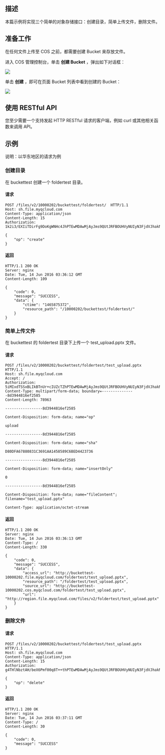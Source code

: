 ## 描述

本篇示例将实现三个简单的对象存储接口：创建目录，简单上传文件，删除文件。

## 准备工作

在任何文件上传至 COS 之前，都需要创建 Bucket 来存放文件。

进入 COS 管理控制台，单击 **创建 Bucket** ，弹出如下对话框：


![](https://main.qcloudimg.com/raw/98f350c29a47ca919a437a5544f98c27.png)

单击 **创建** ，即可在页面 Bucket 列表中看到创建的 Bucket：



![](https://main.qcloudimg.com/raw/70a6cef1d019d35ac0c9e20a6b89693b.jpg)
## 使用 RESTful API

您至少需要一个支持发起 HTTP RESTful 请求的客户端，例如 curl 或其他相关函数来调用 API。

## 示例

说明：以华东地区的请求为例

### 创建目录

在 buckettest 创建一个 foldertest 目录。

#### 请求

```http
POST /files/v2/10000202/buckettest/foldertest/  HTTP/1.1
Host: sh.file.myqcloud.com
Content-Type: application/json
Content-Length: 15
Authorization: 1k2i3/EXIiTDirFg9DoKgWNHc4JhPTEwMDAwMjAyJms9QUtJRFBOUHVyNUIyN3FjdVJhakNFbXpLVjkzVTdrOFZjZXFXJmU9MTQ2NTg3NTU0OSZ0PTE0NjU4NzUzNjkmcj03MTI5NDYyMzQmZj0mYj1qb25ueHU1

{
    "op": "create"
}
```

#### 返回

```http
HTTP/1.1 200 OK
Server: nginx
Date: Tue, 14 Jun 2016 03:36:12 GMT
Content-Length: 109

{
    "code": 0, 
    "message": "SUCCESS", 
    "data": {
        "ctime": "1465875372", 
        "resource_path": "/10000202/buckettest/foldertest/"
    }
}
```

### 简单上传文件

在 buckettest 的 foldertest 目录下上传一个 test_upload.pptx 文件。

#### 请求

```http
POST /files/v2/10000202/buckettest/foldertest/test_upload.pptx HTTP/1.1
Host: sh.file.myqcloud.com
Accept: /
Authorization: 5iMIxdTSSxBLIkBTnUr+cIUZcTZhPTEwMDAwMjAyJms9QUtJRFBOUHVyNUIyN3FjdVJhakNFbXpLVjkzVTdrOFZjZXFXJmU9MTQ2NTg3NTU1MyZ0PTE0NjU4NzUzNzMmcj0yMDExOTAxNjkwJmY9JmI9am9ubnh1NQ==
Content-Type: multipart/form-data; boundary=---------------8d3944816ef2585
Content-Length: 78963

-----------------8d3944816ef2585

Content-Disposition: form-data; name="op"

upload

-----------------8d3944816ef2585

Content-Disposition: form-data; name="sha"

D80DFA67880831C3691AA1458589C6BED4423736

-----------------8d3944816ef2585

Content-Disposition: form-data; name="insertOnly"

0

-----------------8d3944816ef2585

Content-Disposition: form-data; name="fileContent"; filename="test_upload.pptx"

Content-Type: application/octet-stream

```

#### 返回

```http
HTTP/1.1 200 OK
Server: nginx
Date: Tue, 14 Jun 2016 03:36:13 GMT
Content-Type: /
Content-Length: 330

{
    "code": 0, 
    "message": "SUCCESS", 
    "data": {
        "access_url": "http://buckettest-10000202.file.myqcloud.com/foldertest/test_upload.pptx", 
        "resource_path": "/foldertest/test_upload.pptx", 
        "source_url": "http://buckettest-10000202.cos.myqcloud.com/foldertest/test_upload.pptx", 
        "url": "http://region.file.myqcloud.com/files/v2/foldertest/test_upload.pptx"
    }
}
```

### 删除文件

#### 请求

```http
POST /files/v2/10000202/buckettest/foldertest/test_upload.pptx  HTTP/1.1
Host: sh.file.myqcloud.com
Content-Type: application/json
Content-Length: 15
Authorization: g4THlNbztAH/beX6Pmf00q8T++thPTEwMDAwMjAyJms9QUtJRFBOUHVyNUIyN3FjdVJhakNFbXpLVjkzVTdrOFZjZXFXJmU9MCZ0PTE0NjU4NzU0MzEmcj0yNTk2NTAyNDkmZj0vMTAwMDAyMDIvam9ubnh1NS9mb2xkZXJ0ZXN0L3Rlc3RfdXBsb2FkLnBwdHgmYj1qb25ueHU1

{
    "op": "delete"
}
```

#### 返回

```http
HTTP/1.1 200 OK
Server: nginx
Date: Tue, 14 Jun 2016 03:37:11 GMT
Content-Type: /
Content-Length: 30

{
    "code": 0, 
    "message": "SUCCESS"
}
```
